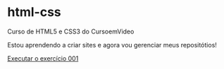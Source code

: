 # html-css
 Curso de HTML5 e CSS3 do CursoemVideo

Estou aprendendo a criar sites e agora vou gerenciar meus repositótios!

<a href="https://kaiquenunesbr.github.io/html-css/exercicios/ex001/index.html">Executar o exercício 001</a>
